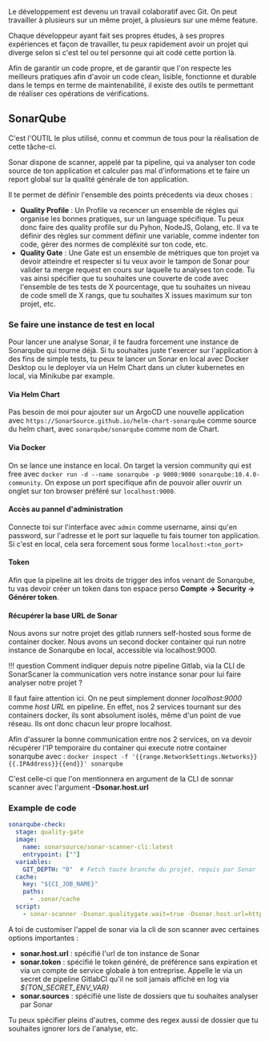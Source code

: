 Le développement est devenu un travail colaboratif avec Git. On peut travailler à plusieurs sur un même projet, à plusieurs sur une même feature.  

Chaque développeur ayant fait ses propres études, à ses propres expériences et façon de travailler, tu peux rapidement avoir un projet qui diverge selon si c'est tel ou tel personne qui ait codé cette portion là.  

Afin de garantir un code propre, et de garantir que l'on respecte les meilleurs pratiques afin d'avoir un code clean, lisible, fonctionne et durable dans le temps en terme de maintenabilité, il existe des outils te permettant de réaliser ces opérations de vérifications.  

## SonarQube

C'est l'OUTIL le plus utilisé, connu et commun de tous pour la réalisation de cette tâche-ci.

Sonar dispone de scanner, appelé par ta pipeline, qui va analyser ton code source de ton application et calculer pas mal d'informations et te faire un report global sur la qualité générale de ton application.

Il te permet de définir l'ensemble des points précedents via deux choses :

- **Quality Profile** : Un Profile va recencer un ensemble de régles qui organise les bonnes pratiques, sur un language spécifique. Tu peux donc faire des quality profile sur du Pyhon, NodeJS, Golang, etc. Il va te définir des règles sur comment définir une variable, comme indenter ton code, gérer des normes de compléxité sur ton code, etc.
- **Quality Gate** : Une Gate est un ensemble de métriques que ton projet va devoir atteindre et respecter si tu veux avoir le tampon de Sonar pour valider ta merge request en cours sur laquelle tu analyses ton code. Tu vas ainsi spécifier que tu souhaites une couverte de code avec l'ensemble de tes tests de X pourcentage, que tu souhaites un niveau de code smell de X rangs, que tu souhaites X issues maximum sur ton projet, etc.

### Se faire une instance de test en local
Pour lancer une analyse Sonar, il te faudra forcement une instance de Sonarqube qui tourne déjà. Si tu souhaites juste t'exercer sur l'application à des fins de simple tests, tu peux te lancer un Sonar en local avec Docker Desktop ou le deployer via un Helm Chart dans un cluter kubernetes en local, via Minikube par example.

#### Via Helm Chart
Pas besoin de moi pour ajouter sur un ArgoCD une nouvelle application avec `https://SonarSource.github.io/helm-chart-sonarqube` comme source du helm chart, avec `sonarqube/sonarqube` comme nom de Chart.

#### Via Docker

On se lance une instance en local. On target la version community qui est free avec `docker run -d --name sonarqube -p 9000:9000 sonarqube:10.4.0-community`. On expose un port specifique afin de pouvoir aller ouvrir un onglet sur ton browser préféré sur `localhost:9000`. 

#### Accès au pannel d'administration

Connecte toi sur l'interface avec `admin` comme username, ainsi qu'en password, sur l'adresse et le port sur laquelle tu fais tourner ton application. Si c'est en local, cela sera forcement sous forme `localhost:<ton_port>`

#### Token
Afin que la pipeline ait les droits de trigger des infos venant de Sonarqube, tu vas devoir créer un token dans ton espace perso **Compte -> Security -> Générer token**.

#### Récupérer la base URL de Sonar
Nous avons sur notre projet des gitlab runners self-hosted sous forme de container docker. Nous avons un second docker container qui run notre instance de Sonarqube en local, accessible via localhost:9000.

!!! question
    Comment indiquer depuis notre pipeline Gitlab, via la CLI de SonarScaner la communication vers notre instance sonar pour lui faire analyser notre projet ?

Il faut faire attention ici. On ne peut simplement donner *localhost:9000* comme *host URL* en pipeline. En effet, nos 2 services tournant sur des containers docker, ils sont absolument isolés, même d'un point de vue réseau. Ils ont donc chacun leur propre localhost.

Afin d'assurer la bonne communication entre nos 2 services, on va devoir récupérer l'IP temporaire du container qui execute notre container sonarqube avec :
`docker inspect -f '{{range.NetworkSettings.Networks}}{{.IPAddress}}{{end}}' sonarqube`

C'est celle-ci que l'on mentionnera en argument de la CLI de sonnar scanner avec l'argument **-Dsonar.host.url**

### Example de code

```yaml linenums="1"
sonarqube-check:
  stage: quality-gate
  image:
    name: sonarsource/sonar-scanner-cli:latest
    entrypoint: [""]
  variables:
    GIT_DEPTH: "0"  # Fetch toute branche du projet, requis par Sonar
  cache:
    key: "${CI_JOB_NAME}"
    paths:
      - .sonar/cache
  script:
    - sonar-scanner -Dsonar.qualitygate.wait=true -Dsonar.host.url=http://<ip_du_container_sonarqube>:9000 -Dsonar.token=<token_generé> -Dsonar.sources=<source_de_ton_projet_a_analyser>
```

A toi de customiser l'appel de sonar via la cli de son scanner avec certaines options importantes :

- **sonar.host.url** : spécifié l'url de ton instance de Sonar
- **sonar.token** : spécifié le token généré, de préférence sans expiration et via un compte de service globale à ton entreprise. Appelle le via un secret de pipeline GitlabCI qu'il ne soit jamais affiché en log via *${TON_SECRET_ENV_VAR}*
- **sonar.sources** : spécifié une liste de dossiers que tu souhaites analyser par Sonar


Tu peux spécifier pleins d'autres, comme des regex aussi de dossier que tu souhaites ignorer lors de l'analyse, etc.